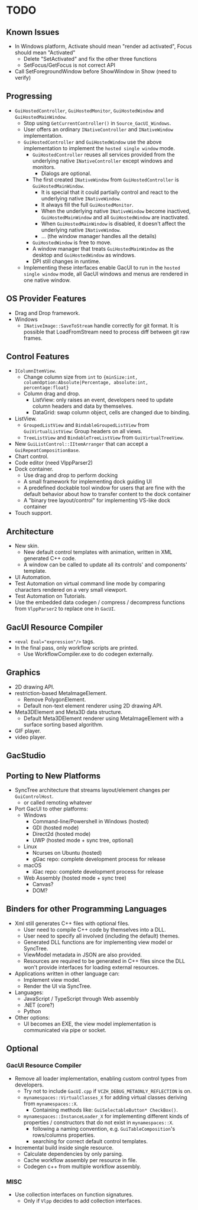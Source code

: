 # TODO

## Known Issues
- In Windows platform, Activate should mean "render ad activated", Focus should mean "Activated"
  - Delete "SetActivated" and fix the other three functions
  - SetFocus/GetFocus is not correct API
- Call SetForegroundWindow before ShowWindow in Show (need to verify)

## Progressing

- `GuiHostedController`, `GuiHostedMonitor`, `GuiHostedWindow` and `GuiHostedMainWindow`.
  - Stop using `GetCurrentController()` in `Source_GacUI_Windows`.
  - User offers an ordinary `INativeController` and `INativeWindow` implementation.
  - `GuiHostedController` and `GuiHostedWindow` use the above implementation to implement the `hosted single window` mode.
    - `GuiHostedController` reuses all services provided from the underlying native `INativeController` except windows and monitors.
      - Dialogs are optional.
    - The first created `INativeWindow` from `GuiHostedController` is `GuiHostedMainWindow`.
      - It is special that it could partially control and react to the underlying native `INativeWindow`.
      - It always fill the full `GuiHostedMonitor`.
      - When the underlying native `INativeWindow` become inactived, `GuiHostedMainWindow` and all `GuiHostedWindow` are inactivated.
      - When `GuiHostedMainWindow` is disabled, it doesn't affect the underlying native `INativeWindow`.
      - ... (the window manager handles all the details)
    - `GuiHostedWindow` is free to move.
    - A window manager that treats `GuiHostedMainWindow` as the desktop and `GuiHostedWindow` as windows.
    - DPI still changes in runtime.
  - Implementing these interfaces enable GacUI to run in the `hosted single window` mode, all GacUI windows and menus are rendered in one native window.

## OS Provider Features

- Drag and Drop framework.
- Windows
  - `INativeImage::SaveToStream` handle correctly for git format. It is possible that LoadFromStream need to process diff between git raw frames.

## Control Features

- `IColumnItemView`.
  - Change column size from `int` to `{minSize:int, columnOption:Absolute|Percentage, absolute:int, percentage:float}`
  - Column drag and drop.
    - ListView: only raises an event, developers need to update column headers and data by themselves.
    - DataGrid: swap column object, cells are changed due to binding.
- ListView.
  - `GroupedListView` and `BindableGroupedListView` from `GuiVirtualListView`: Group headers on all views.
  - `TreeListView` and `BindableTreeListView` from `GuiVirtualTreeView`.
- New `GuiListControl::IItemArranger` that can accept a `GuiRepeatCompositionBase`.
- Chart control.
- Code editor (need VlppParser2)
- Dock container.
  - Use drag and drop to perform docking
  - A small framework for implementing dock guiding UI
  - A predefined dockable tool window for users that are fine with the default behavior about how to transfer content to the dock container
  - A "binary tree layout/control" for implementing VS-like dock container
- Touch support.

## Architecture

- New skin.
  - New default control templates with animation, written in XML generated C++ code.
  - A window can be called to update all its controls' and components' template.
- UI Automation.
- Test Automation on virtual command line mode by comparing characters rendered on a very small viewport.
- Test Automation on Tutorials.
- Use the embedded data codegen / compress / decompress functions from `VlppParser2` to replace one in `GacUI`.

## GacUI Resource Compiler

- `<eval Eval="expression"/>` tags.
- In the final pass, only workflow scripts are printed.
  - Use WorkflowCompiler.exe to do codegen externally.

## Graphics

- 2D drawing API.
- restriction-based MetaImageElement.
  - Remove PolygonElement.
  - Default non-text element renderer using 2D drawing API.
- Meta3DElement and Meta3D data structure.
  - Default Meta3DElement renderer using MetaImageElement with a surface sorting based algorithm.
- GIF player.
- video player.

## GacStudio

## Porting to New Platforms

- SyncTree architecture that streams layout/element changes per `GuiControlHost`.
  - or called remoting whatever
- Port GacUI to other platforms:
  - Windows
    - Command-line/Powershell in Windows (hosted)
    - GDI (hosted mode)
    - Direct2d (hosted mode)
    - UWP (hosted mode + sync tree, optional)
  - Linux
    - Ncurses on Ubuntu (hosted)
    - gGac repo: complete development process for release
  - macOS
    - iGac repo: complete development process for release
  - Web Assembly (hosted mode + sync tree)
    - Canvas?
    - DOM?

## Binders for other Programming Languages

- Xml still generates C++ files with optional files.
  - User need to compile C++ code by themselves into a DLL.
  - User need to specify all involved (including the default) themes.
  - Generated DLL functions are for implementing view model or SyncTree.
  - ViewModel metadata in JSON are also provided.
  - Resources are required to be generated in C++ files since the DLL won't provide interfaces for loading external resources.
- Applications written in other language can:
  - Implement view model.
  - Render the UI via SyncTree.
- Languages:
  - JavaScript / TypeScript through Web assembly
  - .NET (core?)
  - Python
- Other options:
  - UI becomes an EXE, the view model implementation is communicated via pipe or socket.

## Optional

### GacUI Resource Compiler

- Remove all loader implementation, enabling custom control types from developers.
  - Try not to include `GacUI.cpp` if `VCZH_DEBUG_METAONLY_REFLECTION` is on.
  - `mynamespaces::VirtualClasses_X` for adding virtual classes deriving from `mynamespaces::X`.
    - Containing methods like: `GuiSelectableButton* CheckBox()`.
  - `mynamespaces::InstanceLoader_X` for implementing different kinds of properties / constructors that do not exist in `mynamespaces::X`.
    - following a naming convention, e.g. `GuiTableComposition`'s rows/columns properties.
    - searching for correct default control templates.
- Incremental build inside single resource.
  -  Calculate dependencies by only parsing.
  -  Cache workflow assembly per resource in file.
  -  Codegen c++ from multiple workflow assembly.

### MISC

- Use collection interfaces on function signatures.
  - Only if `Vlpp` decides to add collection interfaces.

